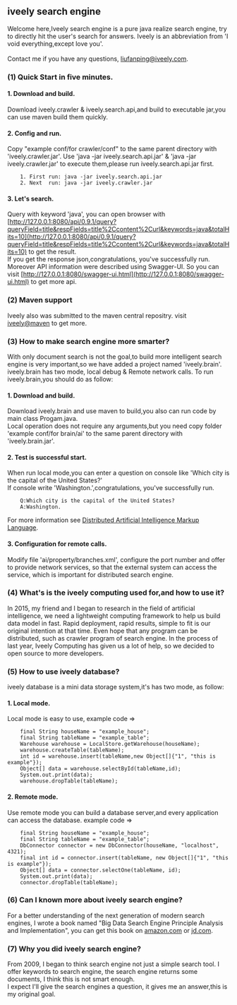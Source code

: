 ## iveely search engine
Welcome here,Iveely search engine is a pure java realize search engine, try to directly hit the user's search for answers.
Iveely is an abbreviation from 'I void everything,except love you'.<br/>
<br/>
Contact me if you have any questions, [liufanping@iveely.com](mailto:liufanping@iveely.com).
### (1) Quick Start in five minutes.
#### 1. Download and build.
Download iveely.crawler & iveely.search.api,and build to executable jar,you can use maven build them quickly.
#### 2. Config and run.
Copy "example conf/for crawler/conf" to the same parent directory with 'iveely.crawler.jar'.
Use 'java -jar iveely.search.api.jar' & 'java -jar iveely.crawler.jar' to execute them,please run iveely.search.api.jar first.



		1. First run: java -jar iveely.search.api.jar
		2. Next  run: java -jar iveely.crawler.jar
		



#### 3. Let's search.
Query with keyword 'java', you can open browser with [http://127.0.0.1:8080/api/0.9.1/query?queryField=title&respFields=title%2Ccontent%2Curl&keywords=java&totalHits=10](http://127.0.0.1:8080/api/0.9.1/query?queryField=title&respFields=title%2Ccontent%2Curl&keywords=java&totalHits=10) to get the result.<br/>
If you get the response json,congratulations, you've successfully run.<br/>
Moreover API information were described using Swagger-UI. So you can visit [http://127.0.0.1:8080/swagger-ui.html](http://127.0.0.1:8080/swagger-ui.html) to get more api.
### (2) Maven support
Iveely also was submitted to the maven central repositry. visit [iveely@maven](http://search.maven.org/#search%7Cga%7C1%7Civeely) to get more.
### (3) How to make search engine more smarter?
With only document search is not the goal,to build more intelligent search engine is very important,so we have added a project named 'iveely.brain'.<br/>
iveely.brain has two mode, local debug & Remote network calls.
To run iveely.brain,you should do as follow:
#### 1. Download and build.
Download iveely.brain and use maven to build,you also can run code by main class Progam.java. <br/>
Local operation does not require any arguments,but you need copy folder 'example conf/for brain/ai' to the same parent directory with 'iveely.brain.jar'. <br/>
#### 2. Test is successful start.
When run local mode,you can enter a question on console like 'Which city is the capital of the United States?' <br/>
If console write 'Washington.',congratulations, you've successfully run.<br/>



		Q:Which city is the capital of the United States?
		A:Washington.
		


For more information see [Distributed Artificial Intelligence Markup Language](http://www.cnblogs.com/liufanping/p/5189678.html).
#### 3. Configuration for remote calls.
Modify file 'ai/property/branches.xml', configure the port number and offer to provide network services, so that the external system can access the service, which is important for distributed search engine.<br/>
### (4) What's is the iveely computing used for,and how to use it?
In 2015, my friend and I began to research in the field of artificial intelligence, we need a lightweight computing framework to help us build data model in fast. Rapid deployment, rapid results, simple to fit is our original intention at that time. Even hope that any program can be distributed, such as crawler program of search engine. In the process of last year, Iveely Computing has given us a lot of help, so we decided to open source to more developers.<br/>
### (5) How to use iveely database?
iveely database is a mini data storage system,it's has two mode, as follow:<br/>
#### 1. Local mode.
Local mode is easy to use, example code =>



		final String houseName = "example_house";
		final String tableName = "example_table";
		Warehouse warehouse = LocalStore.getWarehouse(houseName);
		warehouse.createTable(tableName);
		int id = warehouse.insert(tableName,new Object[]{"1", "this is example"});
        Object[] data = warehouse.selectById(tableName,id);
        System.out.print(data);
        warehouse.dropTable(tableName);
		

#### 2. Remote mode.
Use remote mode you can build a database server,and every application can access the database. example code =>



		final String houseName = "example_house";
        final String tableName = "example_table";
        DbConnector connector = new DbConnector(houseName, "localhost", 4321);
        final int id = connector.insert(tableName, new Object[]{"1", "this is example"});
        Object[] data = connector.selectOne(tableName, id);
        System.out.print(data);
        connector.dropTable(tableName);
		

 
### (6) Can I known more about iveely search engine?
For a better understanding of the next generation of modern search engines, I wrote a book named "Big Data Search Engine Principle Analysis and Implementation", you can get this book on  [amazon.com](https://www.amazon.cn/%E5%A4%A7%E6%95%B0%E6%8D%AE%E6%90%9C%E7%B4%A2%E5%BC%95%E6%93%8E%E5%8E%9F%E7%90%86%E5%88%86%E6%9E%90%E5%8F%8A%E7%BC%96%E7%A8%8B%E5%AE%9E%E7%8E%B0-%E5%88%98%E5%87%A1%E5%B9%B3/dp/B01HYCX288/ref=sr_1_1?ie=UTF8&qid=1468111657&sr=8-1&keywords=%E5%88%98%E5%87%A1%E5%B9%B3) or [jd.com](http://item.jd.com/11981242.html).
### (7) Why you did iveely search engine?
From 2009, I began to think search engine not just a simple search tool. I offer keywords to search engine, the search engine returns some documents, I think this is not smart enough. <br/>
I expect I'll give the search engines a question, it gives me an answer,this is my original goal.<br/>
